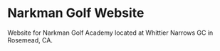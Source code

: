 # Narkman Golf Website
 Website for Narkman Golf Academy located at Whittier Narrows GC in Rosemead, CA.

